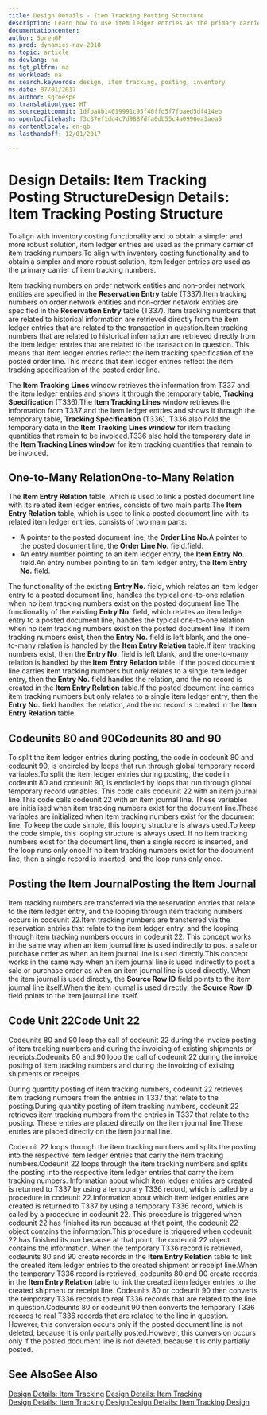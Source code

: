 ```yaml
---
title: Design Details - Item Tracking Posting Structure
description: Learn how to use item ledger entries as the primary carrier of item tracking numbers.
documentationcenter: 
author: SorenGP
ms.prod: dynamics-nav-2018
ms.topic: article
ms.devlang: na
ms.tgt_pltfrm: na
ms.workload: na
ms.search.keywords: design, item tracking, posting, inventory
ms.date: 07/01/2017
ms.author: sgroespe
ms.translationtype: HT
ms.sourcegitcommit: 1dfba8b14019991c95f40ffd5f7fbaed5df414eb
ms.openlocfilehash: f3c37ef1dd4c7d9887dfa0db55c4a0990ea3aea5
ms.contentlocale: en-gb
ms.lasthandoff: 12/01/2017

---
```

# <a name="design-details-item-tracking-posting-structure"></a><span data-ttu-id="26f3c-103">Design Details: Item Tracking Posting Structure</span><span class="sxs-lookup"><span data-stu-id="26f3c-103">Design Details: Item Tracking Posting Structure</span></span>
<span data-ttu-id="26f3c-104">To align with inventory costing functionality and to obtain a simpler and more robust solution, item ledger entries are used as the primary carrier of item tracking numbers.</span><span class="sxs-lookup"><span data-stu-id="26f3c-104">To align with inventory costing functionality and to obtain a simpler and more robust solution, item ledger entries are used as the primary carrier of item tracking numbers.</span></span>  
  
<span data-ttu-id="26f3c-105">Item tracking numbers on order network entities and non-order network entities are specified in the **Reservation Entry** table (T337).</span><span class="sxs-lookup"><span data-stu-id="26f3c-105">Item tracking numbers on order network entities and non-order network entities are specified in the **Reservation Entry** table (T337).</span></span> <span data-ttu-id="26f3c-106">Item tracking numbers that are related to historical information are retrieved directly from the item ledger entries that are related to the transaction in question.</span><span class="sxs-lookup"><span data-stu-id="26f3c-106">Item tracking numbers that are related to historical information are retrieved directly from the item ledger entries that are related to the transaction in question.</span></span> <span data-ttu-id="26f3c-107">This means that item ledger entries reflect the item tracking specification of the posted order line.</span><span class="sxs-lookup"><span data-stu-id="26f3c-107">This means that item ledger entries reflect the item tracking specification of the posted order line.</span></span>  
  
<span data-ttu-id="26f3c-108">The **Item Tracking Lines** window retrieves the information from T337 and the item ledger entries and shows it through the temporary table, **Tracking Specification** (T336).</span><span class="sxs-lookup"><span data-stu-id="26f3c-108">The **Item Tracking Lines** window retrieves the information from T337 and the item ledger entries and shows it through the temporary table, **Tracking Specification** (T336).</span></span> <span data-ttu-id="26f3c-109">T336 also hold the temporary data in the **Item Tracking Lines window** for item tracking quantities that remain to be invoiced.</span><span class="sxs-lookup"><span data-stu-id="26f3c-109">T336 also hold the temporary data in the **Item Tracking Lines window** for item tracking quantities that remain to be invoiced.</span></span>  
  
## <a name="one-to-many-relation"></a><span data-ttu-id="26f3c-110">One-to-Many Relation</span><span class="sxs-lookup"><span data-stu-id="26f3c-110">One-to-Many Relation</span></span>  
<span data-ttu-id="26f3c-111">The **Item Entry Relation** table, which is used to link a posted document line with its related item ledger entries, consists of two main parts:</span><span class="sxs-lookup"><span data-stu-id="26f3c-111">The **Item Entry Relation** table, which is used to link a posted document line with its related item ledger entries, consists of two main parts:</span></span>  
  
* <span data-ttu-id="26f3c-112">A pointer to the posted document line, the **Order Line No.**</span><span class="sxs-lookup"><span data-stu-id="26f3c-112">A pointer to the posted document line, the **Order Line No.**</span></span> <span data-ttu-id="26f3c-113">field.</span><span class="sxs-lookup"><span data-stu-id="26f3c-113">field.</span></span>  
* <span data-ttu-id="26f3c-114">An entry number pointing to an item ledger entry, the **Item Entry No.** field.</span><span class="sxs-lookup"><span data-stu-id="26f3c-114">An entry number pointing to an item ledger entry, the **Item Entry No.** field.</span></span>  
  
<span data-ttu-id="26f3c-115">The functionality of the existing **Entry No.** field, which relates an item ledger entry to a posted document line, handles the typical one-to-one relation when no item tracking numbers exist on the posted document line.</span><span class="sxs-lookup"><span data-stu-id="26f3c-115">The functionality of the existing **Entry No.** field, which relates an item ledger entry to a posted document line, handles the typical one-to-one relation when no item tracking numbers exist on the posted document line.</span></span> <span data-ttu-id="26f3c-116">If item tracking numbers exist, then the **Entry No.** field is left blank, and the one-to-many relation is handled by the **Item Entry Relation** table.</span><span class="sxs-lookup"><span data-stu-id="26f3c-116">If item tracking numbers exist, then the **Entry No.** field is left blank, and the one-to-many relation is handled by the **Item Entry Relation** table.</span></span> <span data-ttu-id="26f3c-117">If the posted document line carries item tracking numbers but only relates to a single item ledger entry, then the **Entry No.** field handles the relation, and the no record is created in the **Item Entry Relation** table.</span><span class="sxs-lookup"><span data-stu-id="26f3c-117">If the posted document line carries item tracking numbers but only relates to a single item ledger entry, then the **Entry No.** field handles the relation, and the no record is created in the **Item Entry Relation** table.</span></span>  
  
## <a name="codeunits-80-and-90"></a><span data-ttu-id="26f3c-118">Codeunits 80 and 90</span><span class="sxs-lookup"><span data-stu-id="26f3c-118">Codeunits 80 and 90</span></span>  
<span data-ttu-id="26f3c-119">To split the item ledger entries during posting, the code in codeunit 80 and codeunit 90, is encircled by loops that run through global temporary record variables.</span><span class="sxs-lookup"><span data-stu-id="26f3c-119">To split the item ledger entries during posting, the code in codeunit 80 and codeunit 90, is encircled by loops that run through global temporary record variables.</span></span> <span data-ttu-id="26f3c-120">This code calls codeunit 22 with an item journal line.</span><span class="sxs-lookup"><span data-stu-id="26f3c-120">This code calls codeunit 22 with an item journal line.</span></span> <span data-ttu-id="26f3c-121">These variables are initialised when item tracking numbers exist for the document line.</span><span class="sxs-lookup"><span data-stu-id="26f3c-121">These variables are initialized when item tracking numbers exist for the document line.</span></span> <span data-ttu-id="26f3c-122">To keep the code simple, this looping structure is always used.</span><span class="sxs-lookup"><span data-stu-id="26f3c-122">To keep the code simple, this looping structure is always used.</span></span> <span data-ttu-id="26f3c-123">If no item tracking numbers exist for the document line, then a single record is inserted, and the loop runs only once.</span><span class="sxs-lookup"><span data-stu-id="26f3c-123">If no item tracking numbers exist for the document line, then a single record is inserted, and the loop runs only once.</span></span>  
  
## <a name="posting-the-item-journal"></a><span data-ttu-id="26f3c-124">Posting the Item Journal</span><span class="sxs-lookup"><span data-stu-id="26f3c-124">Posting the Item Journal</span></span>  
<span data-ttu-id="26f3c-125">Item tracking numbers are transferred via the reservation entries that relate to the item ledger entry, and the looping through item tracking numbers occurs in codeunit 22.</span><span class="sxs-lookup"><span data-stu-id="26f3c-125">Item tracking numbers are transferred via the reservation entries that relate to the item ledger entry, and the looping through item tracking numbers occurs in codeunit 22.</span></span> <span data-ttu-id="26f3c-126">This concept works in the same way when an item journal line is used indirectly to post a sale or purchase order as when an item journal line is used directly.</span><span class="sxs-lookup"><span data-stu-id="26f3c-126">This concept works in the same way when an item journal line is used indirectly to post a sale or purchase order as when an item journal line is used directly.</span></span> <span data-ttu-id="26f3c-127">When the item journal is used directly, the **Source Row ID** field points to the item journal line itself.</span><span class="sxs-lookup"><span data-stu-id="26f3c-127">When the item journal is used directly, the **Source Row ID** field points to the item journal line itself.</span></span>  
  
## <a name="code-unit-22"></a><span data-ttu-id="26f3c-128">Code Unit 22</span><span class="sxs-lookup"><span data-stu-id="26f3c-128">Code Unit 22</span></span>  
<span data-ttu-id="26f3c-129">Codeunits 80 and 90 loop the call of codeunit 22 during the invoice posting of item tracking numbers and during the invoicing of existing shipments or receipts.</span><span class="sxs-lookup"><span data-stu-id="26f3c-129">Codeunits 80 and 90 loop the call of codeunit 22 during the invoice posting of item tracking numbers and during the invoicing of existing shipments or receipts.</span></span>  
  
<span data-ttu-id="26f3c-130">During quantity posting of item tracking numbers, codeunit 22 retrieves item tracking numbers from the entries in T337 that relate to the posting.</span><span class="sxs-lookup"><span data-stu-id="26f3c-130">During quantity posting of item tracking numbers, codeunit 22 retrieves item tracking numbers from the entries in T337 that relate to the posting.</span></span> <span data-ttu-id="26f3c-131">These entries are placed directly on the item journal line.</span><span class="sxs-lookup"><span data-stu-id="26f3c-131">These entries are placed directly on the item journal line.</span></span>  
  
<span data-ttu-id="26f3c-132">Codeunit 22 loops through the item tracking numbers and splits the posting into the respective item ledger entries that carry the item tracking numbers.</span><span class="sxs-lookup"><span data-stu-id="26f3c-132">Codeunit 22 loops through the item tracking numbers and splits the posting into the respective item ledger entries that carry the item tracking numbers.</span></span> <span data-ttu-id="26f3c-133">Information about which item ledger entries are created is returned to T337 by using a temporary T336 record, which is called by a procedure in codeunit 22.</span><span class="sxs-lookup"><span data-stu-id="26f3c-133">Information about which item ledger entries are created is returned to T337 by using a temporary T336 record, which is called by a procedure in codeunit 22.</span></span> <span data-ttu-id="26f3c-134">This procedure is triggered when codeunit 22 has finished its run because at that point, the codeunit 22 object contains the information.</span><span class="sxs-lookup"><span data-stu-id="26f3c-134">This procedure is triggered when codeunit 22 has finished its run because at that point, the codeunit 22 object contains the information.</span></span> <span data-ttu-id="26f3c-135">When the temporary T336 record is retrieved, codeunits 80 and 90 create records in the **Item Entry Relation** table to link the created item ledger entries to the created shipment or receipt line.</span><span class="sxs-lookup"><span data-stu-id="26f3c-135">When the temporary T336 record is retrieved, codeunits 80 and 90 create records in the **Item Entry Relation** table to link the created item ledger entries to the created shipment or receipt line.</span></span> <span data-ttu-id="26f3c-136">Codeunits 80 or codeunit 90 then converts the temporary T336 records to real T336 records that are related to the line in question.</span><span class="sxs-lookup"><span data-stu-id="26f3c-136">Codeunits 80 or codeunit 90 then converts the temporary T336 records to real T336 records that are related to the line in question.</span></span> <span data-ttu-id="26f3c-137">However, this conversion occurs only if the posted document line is not deleted, because it is only partially posted.</span><span class="sxs-lookup"><span data-stu-id="26f3c-137">However, this conversion occurs only if the posted document line is not deleted, because it is only partially posted.</span></span>  
  
## <a name="see-also"></a><span data-ttu-id="26f3c-138">See Also</span><span class="sxs-lookup"><span data-stu-id="26f3c-138">See Also</span></span>  
<span data-ttu-id="26f3c-139">[Design Details: Item Tracking](design-details-item-tracking.md) </span><span class="sxs-lookup"><span data-stu-id="26f3c-139">[Design Details: Item Tracking](design-details-item-tracking.md) </span></span>  
[<span data-ttu-id="26f3c-140">Design Details: Item Tracking Design</span><span class="sxs-lookup"><span data-stu-id="26f3c-140">Design Details: Item Tracking Design</span></span>](design-details-item-tracking-design.md)
